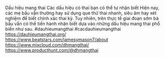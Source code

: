 Dấu hiệu mang thai
Các dấu hiệu có thai bạn có thể tự nhận biết
Hiện nay, các mẹ bầu vẫn thường hay sử dụng que thử thai nhanh, siêu âm hay xét nghiệm để biết chính xác thai kỳ. Tuy nhiên, trên thực tế giai đoạn sớm bà bầu vẫn có thể tiến hành nhận biết dựa vào những dấu hiệu mang thai phổ biến như sau.
#dauhieumangthai #cacdauhieumangthai
https://dauhieumangthai.org/
https://www.beatstars.com/jamesymason7/about
https://www.mixcloud.com/dhmangthai/
https://www.producthunt.com/@dhmangthai
